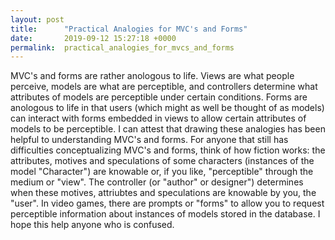 ```yaml
---
layout: post
title:      "Practical Analogies for MVC's and Forms"
date:       2019-09-12 15:27:18 +0000
permalink:  practical_analogies_for_mvcs_and_forms
---
```



MVC's and forms are rather anologous to life. Views are what people perceive, models are what are perceptible, and controllers determine what attributes of models are perceptible under certain conditions. Forms are anologous to life in that users (which might as well be thought of as models) can interact with forms embedded in views to allow certain attributes of models to be perceptible. I can attest that drawing these analogies has been helpful to understanding MVC's and forms. For anyone that still has difficulties conceptualizing MVC's and forms, think of how fiction works: the attributes, motives and speculations of some characters (instances of the model "Character") are knowable or, if you like, "perceptible" through the medium or "view". The controller (or "author" or designer") determines when these motives, attriubtes and speculations are knowable by you, the "user". In video games, there are prompts or "forms" to allow you to request perceptible information about instances of models stored in the database. I hope this help anyone who is confused.
